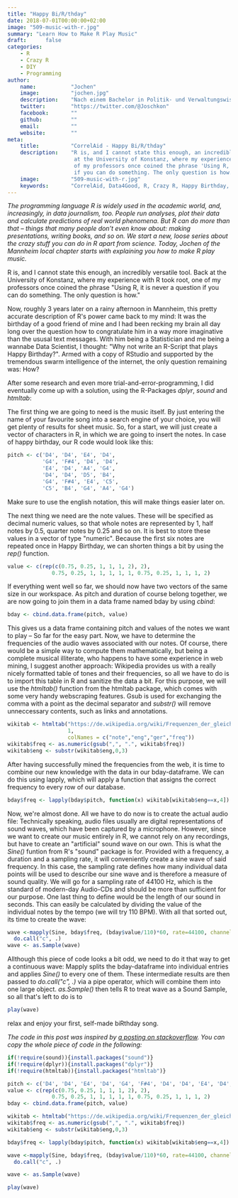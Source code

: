 ```yaml
---
title: "Happy Bi/R/thday"
date: 2018-07-01T00:00:00+02:00
image: "509-music-with-r.jpg"
summary: "Learn How to Make R Play Music"
draft:      false
categories:       
    - R
    - Crazy R
    - DIY
    - Programming
author: 
    name:           "Jochen"
    image:          "jochen.jpg"
    description:    "Nach einem Bachelor in Politik- und Verwaltungswissenschaft studiert Jochen nun Data Science an der Universität Mannheim. Ausgerüstet mit ThinkPad, R und Python arbeitet er im dortigen Local Chapter mit und berät außerdem freiberuflich Medienunternehmen zu den Themen Datenjournalismus und digitale Inhalte."
    twitter:        "https://twitter.com/@Joschkon"
    facebook:       ""
    github:         ""
    email:          ""
    website:        ""
meta:
    title:          "CorrelAid - Happy Bi/R/thday"
    description:    "R is, and I cannot state this enough, an incredibly versatile tool. Back
                     at the University of Konstanz, where my experience with R took root, one
                     of my professors once coined the phrase 'Using R, it is never a question
                     if you can do something. The only question is how.'"
    image:          "509-music-with-r.jpg"
    keywords:       "CorrelAid, Data4Good, R, Crazy R, Happy Birthday, Composing"
---
```



*The programming language R is widely used in the academic world, and,
increasingly, in data journalism, too. People run analyses, plot their
data and calculate predictions of real world phenomena. But R can do
more than that – things that many people don’t even know about: making
presentations, writing books, and so on. We start a new, loose series
about the crazy stuff you can do in R apart from science. Today, Jochen
of the Mannheim local chapter starts with explaining you how to make R
play music.*

R is, and I cannot state this enough, an incredibly versatile tool. Back
at the University of Konstanz, where my experience with R took root, one
of my professors once coined the phrase "Using R, it is never a question
if you can do something. The only question is how."

Now, roughly 3 years later on a rainy afternoon in Mannheim, this pretty
accurate description of R's power came back to my mind: It was the
birthday of a good friend of mine and I had been recking my brain all
day long over the question how to congratulate him in a way more
imaginative than the ususal text messages. With him being a Statistician
and me being a wannabe Data Scientist, I thought: "Why not write an
R-Script that plays Happy Birthday?". Armed with a copy of RStudio and
supported by the tremendous swarm intelligence of the internet, the only
question remaining was: How?

After some research and even more trial-and-error-programming, I did
eventually come up with a solution, using the R-Packages *dplyr*,
*sound* and *htmltab*:

The first thing we are going to need is the music itself. By just
entering the name of your favourite song into a search engine of your
choice, you will get plenty of results for sheet music. So, for a start,
we will just create a vector of characters in R, in which we are going
to insert the notes. In case of happy birthday, our R code would look
like this:

```r
pitch <- c('D4', 'D4', 'E4', 'D4',
           'G4', 'F#4', 'D4', 'D4', 
           'E4', 'D4', 'A4', 'G4', 
           'D4', 'D4', 'D5', 'B4', 
           'G4', 'F#4', 'E4', 'C5', 
           'C5', 'B4', 'G4', 'A4', 'G4')
```

Make sure to use the english notation, this will make things easier
later on.

The next thing we need are the note values. These will be specified as
decimal numeric values, so that whole notes are represented by 1, half
notes by 0.5, quarter notes by 0.25 and so on. It is best to store these
values in a vector of type "numeric". Because the first six notes are
repeated once in Happy Birthday, we can shorten things a bit by using
the *rep()* function.

```r
value <- c(rep(c(0.75, 0.25, 1, 1, 1, 2), 2),
              0.75, 0.25, 1, 1, 1, 1, 1, 0.75, 0.25, 1, 1, 1, 2)
```

If everything went well so far, we should now have two vectors of the
same size in our workspace. As pitch and duration of course belong
together, we are now going to join them in a data frame named bday by
using *cbind*:

```r
bday <- cbind.data.frame(pitch, value)
```


This gives us a data frame containing pitch and values of the notes we
want to play – So far for the easy part. Now, we have to determine the
frequencies of the audio waves associated with our notes. Of course,
there would be a simple way to compute them mathematically, but being a
complete musical illiterate, who happens to have some experience in web
mining, I suggest another approach: Wikipedia provides us with a really
nicely formatted table of tones and their frequencies, so all we have to
do is to import this table in R and sanitize the data a bit. For this
purpose, we will use the *htmltab()* function from the htmltab package,
which comes with some very handy webscraping features. Gsub is used for
exchanging the comma with a point as the decimal separator and
*substr()* will remove unneccessary contents, such as links and
annotations.

```r
wikitab <- htmltab("https://de.wikipedia.org/wiki/Frequenzen_der_gleichstufigen_Stimmung",
                   1, 
                   colNames = c("note","eng","ger","freq"))
wikitab$freq <- as.numeric(gsub(",", ".", wikitab$freq))
wikitab$eng <- substr(wikitab$eng,0,3)
```

After having successfully mined the frequencies from the web, it is time
to combine our new knowledge with the data in our bday-dataframe. We can
do this using lapply, which will apply a function that assigns the
correct frequency to every row of our database.

```r
bday$freq <- lapply(bday$pitch, function(x) wikitab[wikitab$eng==x,4])
```


Now, we're almost done. All we have to do now is to create the actual
audio file: Technically speaking, audio files usually are digital
representations of sound waves, which have been captured by a
microphone. However, since we want to create our music entirely in R, we
cannot rely on any recordings, but have to create an "artificial" sound
wave on our own. This is what the *Sine()* funtion from R's "sound"
package is for. Provided with a frequency, a duration and a sampling
rate, it will conveniently create a sine wave of said frequency. In this
case, the sampling rate defines how many individual data points will be
used to describe our sine wave and is therefore a measure of sound
quality. We will go for a sampling rate of 44100 Hz, which is the
standard of modern-day Audio-CDs and should be more than sufficient for
our purpose. One last thing to define would be the length of our sound
in seconds. This can easily be calculated by dividing the value of the
individual notes by the tempo (we will try 110 BPM). With all that
sorted out, its time to create the wave:

```r
wave <-mapply(Sine, bday$freq, (bday$value/110)*60, rate=44100, channels=1 ) %>%
  do.call("c", .)
wave <- as.Sample(wave)
```

Allthough this piece of code looks a bit odd, we need to do it that way
to get a continuous wave: Mapply splits the bday-dataframe into
individual entries and applies *Sine()* to every one of them. These
intermediate results are then passed to *do.call("c", .)* via a pipe
operator, which will combine them into one large object. *as.Sample()*
then tells R to treat wave as a Sound Sample, so all that's left to do
is to

```r
play(wave)
```

relax and enjoy your first, self-made biRthday song.

*The code in this post was inspired by [a posting on
stackoverflow](https://stackoverflow.com/questions/31782580/how-can-i-play-birthday-music-using-r#%0D%0A).
You can copy the whole piece of code in the following:*

```r
if(!require(sound)){install.packages("sound")}
if(!require(dplyr)){install.packages("dplyr")}
if(!require(htmltab)){install.packages("htmltab")}

pitch <- c('D4', 'D4', 'E4', 'D4', 'G4', 'F#4', 'D4', 'D4', 'E4', 'D4', 'A4', 'G4', 'D4', 'D4', 'D5', 'B4', 'G4', 'F#4', 'E4', 'C5', 'C5', 'B4', 'G4', 'A4', 'G4')
value <- c(rep(c(0.75, 0.25, 1, 1, 1, 2), 2),
              0.75, 0.25, 1, 1, 1, 1, 1, 0.75, 0.25, 1, 1, 1, 2)
bday <- cbind.data.frame(pitch, value)

wikitab <- htmltab("https://de.wikipedia.org/wiki/Frequenzen_der_gleichstufigen_Stimmung",1, colNames = c("note","eng","ger","freq"))
wikitab$freq <- as.numeric(gsub(",", ".", wikitab$freq))
wikitab$eng <- substr(wikitab$eng,0,3)

bday$freq <- lapply(bday$pitch, function(x) wikitab[wikitab$eng==x,4])

wave <-mapply(Sine, bday$freq, (bday$value/110)*60, rate=44100, channels=1 ) %>%
  do.call("c", .)

wave <- as.Sample(wave)

play(wave)
```